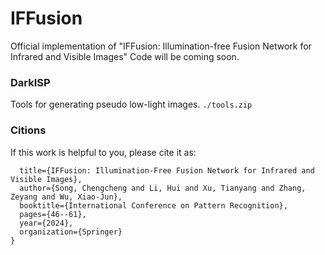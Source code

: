 # IFFusion
Official implementation of "IFFusion: Illumination-free Fusion Network for Infrared and Visible Images"
Code will be coming soon.
### DarkISP
Tools for generating pseudo low-light images. `./tools.zip`
### Citions
If this work is helpful to you, please cite it as:
```@inproceedings{song2024iffusion,
  title={IFFusion: Illumination-Free Fusion Network for Infrared and Visible Images},
  author={Song, Chengcheng and Li, Hui and Xu, Tianyang and Zhang, Zeyang and Wu, Xiao-Jun},
  booktitle={International Conference on Pattern Recognition},
  pages={46--61},
  year={2024},
  organization={Springer}
}
